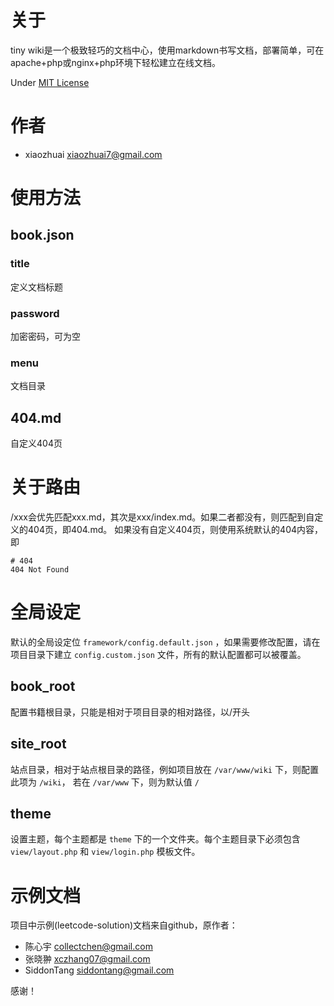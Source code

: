 # 关于

tiny wiki是一个极致轻巧的文档中心，使用markdown书写文档，部署简单，可在apache+php或nginx+php环境下轻松建立在线文档。

Under [MIT License](LICENSE.md)

# 作者
+ xiaozhuai [xiaozhuai7@gmail.com](xiaozhuai7@gmail.com)

# 使用方法

## book.json

### title
定义文档标题

### password
加密密码，可为空

### menu
文档目录

## 404.md
自定义404页

# 关于路由
/xxx会优先匹配xxx.md，其次是xxx/index.md。如果二者都没有，则匹配到自定义的404页，即404.md。
如果没有自定义404页，则使用系统默认的404内容，即
```
# 404
404 Not Found
```

# 全局设定
默认的全局设定位 `framework/config.default.json` ，如果需要修改配置，请在项目目录下建立 `config.custom.json` 文件，所有的默认配置都可以被覆盖。

## book_root
配置书籍根目录，只能是相对于项目目录的相对路径，以/开头

## site_root
站点目录，相对于站点根目录的路径，例如项目放在 `/var/www/wiki` 下，则配置此项为 `/wiki`，
若在 `/var/www` 下，则为默认值 `/`

## theme
设置主题，每个主题都是 `theme` 下的一个文件夹。每个主题目录下必须包含 `view/layout.php` 和 `view/login.php` 模板文件。

# 示例文档
项目中示例(leetcode-solution)文档来自github，原作者：

+ 陈心宇 [collectchen@gmail.com](collectchen@gmail.com)
+ 张晓翀 [xczhang07@gmail.com](xczhang07@gmail.com)
+ SiddonTang [siddontang@gmail.com](siddontang@gmail.com)

感谢！